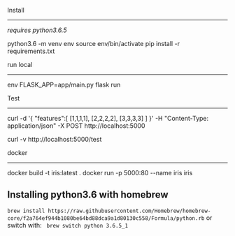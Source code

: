 Install
___
*requires python3.6.5*

python3.6 -m venv env
source env/bin/activate
pip install -r requirements.txt

run local
___

env FLASK_APP=app/main.py flask run

Test
___

curl -d '{
"features":[
    [1,1,1,1],
    [2,2,2,2],
    [3,3,3,3]
  ]
}' -H "Content-Type: application/json" -X POST http://localhost:5000

curl -v http://localhost:5000/test

docker
___

docker build -t iris:latest .
docker run -p 5000:80 --name iris iris


Installing python3.6 with homebrew
---
```brew install https://raw.githubusercontent.com/Homebrew/homebrew-core/f2a764ef944b1080be64bd88dca9a1d80130c558/Formula/python.rb```
or switch with:
``` brew switch python 3.6.5_1```
